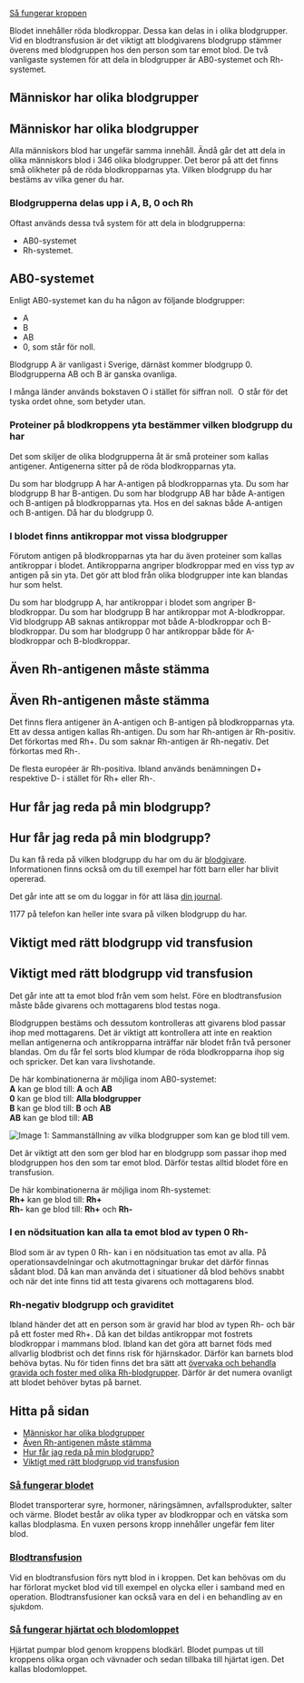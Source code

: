 [Så fungerar kroppen](https://www.1177.se/liv--halsa/sa-fungerar-kroppen/)

Blodet innehåller röda blodkroppar. Dessa kan delas in i olika blodgrupper. Vid en blodtransfusion är det viktigt att blodgivarens blodgrupp stämmer överens med blodgruppen hos den person som tar emot blod. De två vanligaste systemen för att dela in blodgrupper är AB0-systemet och Rh-systemet.

Människor har olika blodgrupper
-------------------------------

Människor har olika blodgrupper
-------------------------------

Alla människors blod har ungefär samma innehåll. Ändå går det att dela in olika människors blod i 346 olika blodgrupper. Det beror på att det finns små olikheter på de röda blodkropparnas yta. Vilken blodgrupp du har bestäms av vilka gener du har.

### Blodgrupperna delas upp i A, B, 0 och Rh

Oftast används dessa två system för att dela in blodgrupperna:

*   AB0-systemet
*   Rh-systemet.

AB0-systemet
------------

Enligt AB0-systemet kan du ha någon av följande blodgrupper:

*   A
*   B
*   AB
*   0, som står för noll.

Blodgrupp A är vanligast i Sverige, därnäst kommer blodgrupp 0. Blodgrupperna AB och B är ganska ovanliga.

I många länder används bokstaven O i stället för siffran noll.  O står för det tyska ordet ohne, som betyder utan.

### Proteiner på blodkroppens yta bestämmer vilken blodgrupp du har

Det som skiljer de olika blodgrupperna åt är små proteiner som kallas antigener. Antigenerna sitter på de röda blodkropparnas yta.

Du som har blodgrupp A har A-antigen på blodkropparnas yta. Du som har blodgrupp B har B-antigen. Du som har blodgrupp AB har både A-antigen och B-antigen på blodkropparnas yta. Hos en del saknas både A-antigen och B-antigen. Då har du blodgrupp 0.

### I blodet finns antikroppar mot vissa blodgrupper

Förutom antigen på blodkropparnas yta har du även proteiner som kallas antikroppar i blodet. Antikropparna angriper blodkroppar med en viss typ av antigen på sin yta. Det gör att blod från olika blodgrupper inte kan blandas hur som helst.

Du som har blodgrupp A, har antikroppar i blodet som angriper B-blodkroppar. Du som har blodgrupp B har antikroppar mot A-blodkroppar. Vid blodgrupp AB saknas antikroppar mot både A-blodkroppar och B-blodkroppar. Du som har blodgrupp 0 har antikroppar både för A-blodkroppar och B-blodkroppar.

Även Rh-antigenen måste stämma
------------------------------

Även Rh-antigenen måste stämma
------------------------------

Det finns flera antigener än A-antigen och B-antigen på blodkropparnas yta. Ett av dessa antigen kallas Rh-antigen. Du som har Rh-antigen är Rh-positiv. Det förkortas med Rh+. Du som saknar Rh-antigen är Rh-negativ. Det förkortas med Rh-.

De flesta européer är Rh-positiva. Ibland används benämningen D+ respektive D- i stället för Rh+ eller Rh-.

Hur får jag reda på min blodgrupp?
----------------------------------

Hur får jag reda på min blodgrupp?
----------------------------------

Du kan få reda på vilken blodgrupp du har om du är [blodgivare](https://www.1177.se/sa-fungerar-varden/donation/blodgivning/). Informationen finns också om du till exempel har fött barn eller har blivit opererad.

Det går inte att se om du loggar in för att läsa [din journal](https://www.1177.se/om-1177/nar-du-loggar-in-pa-1177.se/det-har-kan-du-gora-nar-du-loggat-in/las-din-journal/las-din-journal-via-natet/).

1177 på telefon kan heller inte svara på vilken blodgrupp du har.

Viktigt med rätt blodgrupp vid transfusion
------------------------------------------

Viktigt med rätt blodgrupp vid transfusion
------------------------------------------

Det går inte att ta emot blod från vem som helst. Före en blodtransfusion måste både givarens och mottagarens blod testas noga.

Blodgruppen bestäms och dessutom kontrolleras att givarens blod passar ihop med mottagarens. Det är viktigt att kontrollera att inte en reaktion mellan antigenerna och antikropparna inträffar när blodet från två personer blandas. Om du får fel sorts blod klumpar de röda blodkropparna ihop sig och spricker. Det kan vara livshotande.

De här kombinationerna är möjliga inom AB0-systemet:  
**A** kan ge blod till: **A** och **AB**   
**0** kan ge blod till: **Alla blodgrupper**   
**B** kan ge blod till: **B** och **AB**   
**AB** kan ge blod till: **AB**

![Image 1: Sammanställning av vilka blodgrupper som kan ge blod till vem.](https://www.1177.se/globalassets/1177/nationell/media/illustrationer/hjarta-och-cirkulation/blod-och-cirkulation/blodgrupper.svg?saved=2022-01-24+02:50&preset=low-res)

Det är viktigt att den som ger blod har en blodgrupp som passar ihop med blodgruppen hos den som tar emot blod. Därför testas alltid blodet före en transfusion.

De här kombinationerna är möjliga inom Rh-systemet:  
**Rh+** kan ge blod till: **Rh+**   
**Rh-** kan ge blod till: **Rh+** och **Rh-**

### I en nödsituation kan alla ta emot blod av typen 0 Rh-

Blod som är av typen 0 Rh- kan i en nödsituation tas emot av alla. På operationsavdelningar och akutmottagningar brukar det därför finnas sådant blod. Då kan man använda det i situationer då blod behövs snabbt och när det inte finns tid att testa givarens och mottagarens blod.

### Rh-negativ blodgrupp och graviditet

Ibland händer det att en person som är gravid har blod av typen Rh- och bär på ett foster med Rh+. Då kan det bildas antikroppar mot fostrets blodkroppar i mammans blod. Ibland kan det göra att barnet föds med allvarlig blodbrist och det finns risk för hjärnskador. Därför kan barnets blod behöva bytas. Nu för tiden finns det bra sätt att [övervaka och behandla gravida och foster med olika Rh-blodgrupper](https://www.1177.se/barn--gravid/graviditet/graviditetsbesvar-och-sjukdomar/rhd-negativ-blodgrupp-och-graviditet/). Därför är det numera ovanligt att blodet behöver bytas på barnet.

Hitta på sidan
--------------

*   [Människor har olika blodgrupper](https://www.1177.se/liv--halsa/sa-fungerar-kroppen/blodgrupper/#section-97992)
*   [Även Rh-antigenen måste stämma](https://www.1177.se/liv--halsa/sa-fungerar-kroppen/blodgrupper/#section-97995)
*   [Hur får jag reda på min blodgrupp?](https://www.1177.se/liv--halsa/sa-fungerar-kroppen/blodgrupper/#section-120071)
*   [Viktigt med rätt blodgrupp vid transfusion](https://www.1177.se/liv--halsa/sa-fungerar-kroppen/blodgrupper/#section-149547)

### [Så fungerar blodet](https://www.1177.se/liv--halsa/sa-fungerar-kroppen/blodet/)

Blodet transporterar syre, hormoner, näringsämnen, avfallsprodukter, salter och värme. Blodet består av olika typer av blodkroppar och en vätska som kallas blodplasma. En vuxen persons kropp innehåller ungefär fem liter blod.

### [Blodtransfusion](https://www.1177.se/undersokning-behandling/fler-behandlingar/blodtransfusion/)

Vid en blodtransfusion förs nytt blod in i kroppen. Det kan behövas om du har förlorat mycket blod vid till exempel en olycka eller i samband med en operation. Blodtransfusioner kan också vara en del i en behandling av en sjukdom.

### [Så fungerar hjärtat och blodomloppet](https://www.1177.se/liv--halsa/sa-fungerar-kroppen/hjarta-och-blodomlopp/)

Hjärtat pumpar blod genom kroppens blodkärl. Blodet pumpas ut till kroppens olika organ och vävnader och sedan tillbaka till hjärtat igen. Det kallas blodomloppet.